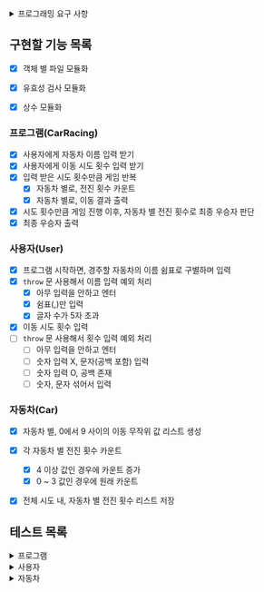 <details>
  <summary> 프로그래밍 요구 사항 </summary>
  <div markdown="1"> 

  - Node.js 버전 18.17.1 이상 설치
  - ESLint, Prettier 설정
    - Airbnb 자바스크립트 스타일 가이드 컨벤션 지키기
  - `package.json`을 변경 X
    - 깃허브에는 ESLint 설정 반영 X
  - `@woowacourse/mission-utils` 를 import 하여 API 사용
    - `Random.pickNumberInRange()` 를 이용하여 랜덤 숫자 생성
    - `Console.readLineAsync`, `Console.print` 를 활용하여 입/출력
  - 프로그램 종료 시 `process.exit()`를 호출 X
  - 파일, 패키지 이름을 수정하거나 이동 X
  - 요구 사항에 명시된 출력값 형식을 지키기
  - indent(인덴트, 들여쓰기) depth는 2까지만 허용
  - Jest를 이용하여 아래의 기능 목록을 테스트 코드 작성해서 정상 동작 확인 
    - `npm test` 입력하여 ApplicationTest.js 테스트
  - 기능 목록 단위로 Git 커밋

  </div>
</details>


## 구현할 기능 목록

- [x] 객체 별 파일 모듈화
- [x] 유효성 검사 모듈화
- [x] 상수 모듈화


### 프로그램(CarRacing)

- [x] 사용자에게 자동차 이름 입력 받기
- [x] 사용자에게 이동 시도 횟수 입력 받기
- [x] 입력 받은 시도 횟수만큼 게임 반복
  - [x] 자동차 별로, 전진 횟수 카운트
  - [x] 자동차 별로, 이동 결과 출력
- [x] 시도 횟수만큼 게임 진행 이후, 자동차 별 전진 횟수로 최종 우승자 판단
- [x] 최종 우승자 출력

### 사용자(User)

- [x] 프로그램 시작하면, 경주할 자동차의 이름 쉼표로 구별하며 입력
- [x] `throw` 문 사용해서 이름 입력 예외 처리
  - [x] 아무 입력을 안하고 엔터
  - [x] 쉼표(,)만 입력
  - [x] 글자 수가 5자 초과
- [x] 이동 시도 횟수 입력
- [ ] `throw` 문 사용해서 횟수 입력 예외 처리
  - [ ] 아무 입력을 안하고 엔터
  - [ ] 숫자 입력 X, 문자(공백 포함) 입력
  - [ ] 숫자 입력 O, 공백 존재
  - [ ] 숫자, 문자 섞어서 입력

### 자동차(Car)
- [x] 자동차 별, 0에서 9 사이의 이동 무작위 값 리스트 생성
- [x] 각 자동차 별 전진 횟수 카운트
  - [x] 4 이상 값인 경우에 카운트 증가
  - [x] 0 ~ 3 값인 경우에 원래 카운트
- [x] 전체 시도 내, 자동차 별 전진 횟수 리스트 저장


## 테스트 목록

<details>
  <summary> 프로그램 </summary>
  <div markdown="1"> 

  - [ ] 사용자에게 자동차 이름 입력 받기
  - [ ] 사용자에게 이동 시도 횟수 입력 받기
  - [ ] 입력 받은 시도 횟수만큼 게임 반복
    - [ ] 자동차 별로, 전진 횟수 카운트
    - [ ] 자동차 별로, 이동 결과 출력
  - [ ] 시도 횟수만큼 게임 진행 이후, 자동차 별 전진 횟수로 최종 우승자 판단
  - [ ] 최종 우승자 출력

  </div>
</details>

<details>
  <summary> 사용자 </summary>
  <div markdown="1">

  - [ ] 프로그램 시작하면, 경주할 자동차의 이름 쉼표로 구별하며 입력
  - [ ] `throw` 문 사용해서 이름 입력 예외 처리
    - [ ] 아무 입력을 안하고 엔터
    - [ ] 글자 수가 5자 초과
  - [ ] 이동 시도 횟수 입력
  - [ ] `throw` 문 사용해서 횟수 입력 예외 처리
    - [ ] 아무 입력을 안하고 엔터
    - [ ] 숫자 입력 X, 문자(공백 포함) 입력
    - [ ] 숫자 입력 O, 공백 존재
    - [ ] 숫자, 문자 섞어서 입력

  </div>
</details>

<details>
  <summary> 자동차 </summary>
  <div markdown="1"> 

  - [ ] 1회 시도 마다, 각 자동차 별 전진/멈춤 판단
    - [ ] 0에서 9 사이에서 무작위 값 생성
      - [ ] 0 ~ 3 값인 경우에 멈춤
      - [ ] 4 이상 값인 경우에 전진
  - [ ] 전체 시도 내, 자동차 별 전진 횟수 저장

  </div>
</details>






